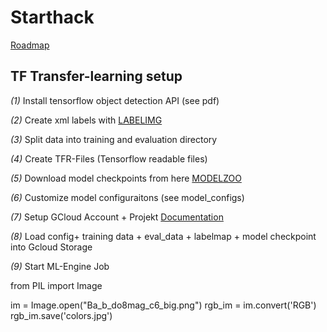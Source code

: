 # Starthack

[Roadmap](https://docs.google.com/spreadsheets/d/1ABSrxaIwR5E6rwZBSUIWMA2xzvysyv4jfu43l3_eTzM/edit?usp=sharing)

## TF Transfer-learning setup

*(1)* Install tensorflow object detection API (see pdf)

*(2)* Create xml labels with [LABELIMG](https://github.com/tzutalin/labelImg)

*(3)* Split data into training and evaluation directory

*(4)* Create TFR-Files (Tensorflow readable files)

*(5)* Download model checkpoints from here [MODELZOO](https://github.com/tensorflow/models/blob/master/research/object_detection/g3doc/detection_model_zoo.md)

*(6)* Customize model configuraitons (see model_configs)

*(7)* Setup GCloud Account + Projekt [Documentation](https://github.com/tensorflow/models/blob/master/research/object_detection/g3doc/running_pets.md)

*(8)* Load config+ training data + eval_data + labelmap + model checkpoint into Gcloud Storage

*(9)* Start ML-Engine Job


from PIL import Image

im = Image.open("Ba_b_do8mag_c6_big.png")
rgb_im = im.convert('RGB')
rgb_im.save('colors.jpg')
